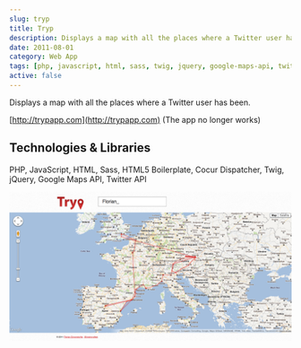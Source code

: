 ```yaml
---
slug: tryp
title: Tryp
description: Displays a map with all the places where a Twitter user has been.
date: 2011-08-01
category: Web App
tags: [php, javascript, html, sass, twig, jquery, google-maps-api, twitter-api]
active: false
---
```


Displays a map with all the places where a Twitter user has been.

[http://trypapp.com](http://trypapp.com) (The app no longer works)</p>

## Technologies &amp; Libraries

PHP, JavaScript, HTML, Sass, HTML5 Boilerplate, Cocur Dispatcher, Twig, jQuery, Google Maps API, Twitter API

![Screenshot of the map showing a users locations](./tryp-1.png)
